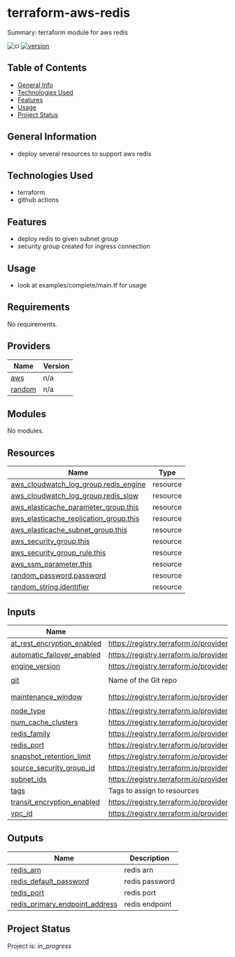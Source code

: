 # terraform-aws-redis

Summary: terraform module for aws redis

![ci](https://github.com/conventional-changelog/standard-version/workflows/ci/badge.svg)
[![version](https://img.shields.io/badge/version-1.x-yellow.svg)](https://semver.org)

## Table of Contents
* [General Info](#general-information)
* [Technologies Used](#technologies-used)
* [Features](#Features)
* [Usage](#usage)
* [Project Status](#project-status)

## General Information
- deploy several resources to support aws redis

## Technologies Used
- terraform
- github actions

## Features

* deploy redis to given subnet group
* security group created for ingress connection

## Usage

* look at examples/complete/main.tf for usage

<!-- BEGIN_TF_DOCS -->
## Requirements

No requirements.

## Providers

| Name | Version |
|------|---------|
| <a name="provider_aws"></a> [aws](#provider\_aws) | n/a |
| <a name="provider_random"></a> [random](#provider\_random) | n/a |

## Modules

No modules.

## Resources

| Name | Type |
|------|------|
| [aws_cloudwatch_log_group.redis_engine](https://registry.terraform.io/providers/hashicorp/aws/latest/docs/resources/cloudwatch_log_group) | resource |
| [aws_cloudwatch_log_group.redis_slow](https://registry.terraform.io/providers/hashicorp/aws/latest/docs/resources/cloudwatch_log_group) | resource |
| [aws_elasticache_parameter_group.this](https://registry.terraform.io/providers/hashicorp/aws/latest/docs/resources/elasticache_parameter_group) | resource |
| [aws_elasticache_replication_group.this](https://registry.terraform.io/providers/hashicorp/aws/latest/docs/resources/elasticache_replication_group) | resource |
| [aws_elasticache_subnet_group.this](https://registry.terraform.io/providers/hashicorp/aws/latest/docs/resources/elasticache_subnet_group) | resource |
| [aws_security_group.this](https://registry.terraform.io/providers/hashicorp/aws/latest/docs/resources/security_group) | resource |
| [aws_security_group_rule.this](https://registry.terraform.io/providers/hashicorp/aws/latest/docs/resources/security_group_rule) | resource |
| [aws_ssm_parameter.this](https://registry.terraform.io/providers/hashicorp/aws/latest/docs/resources/ssm_parameter) | resource |
| [random_password.password](https://registry.terraform.io/providers/hashicorp/random/latest/docs/resources/password) | resource |
| [random_string.identifier](https://registry.terraform.io/providers/hashicorp/random/latest/docs/resources/string) | resource |

## Inputs

| Name | Description | Type | Default | Required |
|------|-------------|------|---------|:--------:|
| <a name="input_at_rest_encryption_enabled"></a> [at\_rest\_encryption\_enabled](#input\_at\_rest\_encryption\_enabled) | https://registry.terraform.io/providers/hashicorp/aws/latest/docs/resources/elasticache_replication_group#at_rest_encryption_enabled | `bool` | `true` | no |
| <a name="input_automatic_failover_enabled"></a> [automatic\_failover\_enabled](#input\_automatic\_failover\_enabled) | https://registry.terraform.io/providers/hashicorp/aws/latest/docs/resources/elasticache_replication_group#automatic_failover_enabled | `bool` | `true` | no |
| <a name="input_engine_version"></a> [engine\_version](#input\_engine\_version) | https://registry.terraform.io/providers/hashicorp/aws/latest/docs/resources/elasticache_replication_group#engine_version | `string` | `"6.2"` | no |
| <a name="input_git"></a> [git](#input\_git) | Name of the Git repo | `string` | `"terraform-aws-redis"` | no |
| <a name="input_maintenance_window"></a> [maintenance\_window](#input\_maintenance\_window) | https://registry.terraform.io/providers/hashicorp/aws/latest/docs/resources/elasticache_replication_group#maintenance_window | `string` | `"sun:07:00-sun:08:00"` | no |
| <a name="input_node_type"></a> [node\_type](#input\_node\_type) | https://registry.terraform.io/providers/hashicorp/aws/latest/docs/resources/elasticache_replication_group#node_type | `string` | `"cache.t2.micro"` | no |
| <a name="input_num_cache_clusters"></a> [num\_cache\_clusters](#input\_num\_cache\_clusters) | https://registry.terraform.io/providers/hashicorp/aws/latest/docs/resources/elasticache_replication_group#num_cache_clusters | `number` | `2` | no |
| <a name="input_redis_family"></a> [redis\_family](#input\_redis\_family) | https://registry.terraform.io/providers/hashicorp/aws/latest/docs/resources/elasticache_parameter_group#family | `string` | `"redis6.x"` | no |
| <a name="input_redis_port"></a> [redis\_port](#input\_redis\_port) | https://registry.terraform.io/providers/hashicorp/aws/latest/docs/resources/elasticache_replication_group#port | `number` | `6379` | no |
| <a name="input_snapshot_retention_limit"></a> [snapshot\_retention\_limit](#input\_snapshot\_retention\_limit) | https://registry.terraform.io/providers/hashicorp/aws/latest/docs/resources/elasticache_replication_group#snapshot_retention_limit | `number` | `0` | no |
| <a name="input_source_security_group_id"></a> [source\_security\_group\_id](#input\_source\_security\_group\_id) | https://registry.terraform.io/providers/hashicorp/aws/latest/docs/resources/security_group_rule#source_security_group_id | `string` | `""` | no |
| <a name="input_subnet_ids"></a> [subnet\_ids](#input\_subnet\_ids) | https://registry.terraform.io/providers/hashicorp/aws/latest/docs/resources/elasticache_subnet_group#subnet_ids | `list(string)` | `[]` | no |
| <a name="input_tags"></a> [tags](#input\_tags) | Tags to assign to resources | `map(string)` | `{}` | no |
| <a name="input_transit_encryption_enabled"></a> [transit\_encryption\_enabled](#input\_transit\_encryption\_enabled) | https://registry.terraform.io/providers/hashicorp/aws/latest/docs/resources/elasticache_replication_group#transit_encryption_enabled | `bool` | `true` | no |
| <a name="input_vpc_id"></a> [vpc\_id](#input\_vpc\_id) | https://registry.terraform.io/providers/hashicorp/aws/latest/docs/resources/security_group#vpc_id | `string` | n/a | yes |

## Outputs

| Name | Description |
|------|-------------|
| <a name="output_redis_arn"></a> [redis\_arn](#output\_redis\_arn) | redis arn |
| <a name="output_redis_default_password"></a> [redis\_default\_password](#output\_redis\_default\_password) | redis password |
| <a name="output_redis_port"></a> [redis\_port](#output\_redis\_port) | redis port |
| <a name="output_redis_primary_endpoint_address"></a> [redis\_primary\_endpoint\_address](#output\_redis\_primary\_endpoint\_address) | redis endpoint |
<!-- END_TF_DOCS -->


## Project Status
Project is: _in_progress_ 